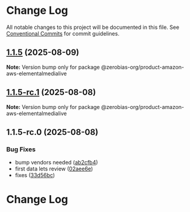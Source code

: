 # Change Log

All notable changes to this project will be documented in this file.
See [Conventional Commits](https://conventionalcommits.org) for commit guidelines.

## [1.1.5](https://github.com/zerobias-org/product/compare/@zerobias-org/product-amazon-aws-elementalmedialive@1.1.5-rc.1...@zerobias-org/product-amazon-aws-elementalmedialive@1.1.5) (2025-08-09)

**Note:** Version bump only for package @zerobias-org/product-amazon-aws-elementalmedialive





## [1.1.5-rc.1](https://github.com/zerobias-org/product/compare/@zerobias-org/product-amazon-aws-elementalmedialive@1.1.5-rc.0...@zerobias-org/product-amazon-aws-elementalmedialive@1.1.5-rc.1) (2025-08-08)

**Note:** Version bump only for package @zerobias-org/product-amazon-aws-elementalmedialive





## 1.1.5-rc.0 (2025-08-08)


### Bug Fixes

* bump vendors needed ([ab2cfb4](https://github.com/zerobias-org/product/commit/ab2cfb4a9cf2e3008e08b068f98011fec096c932))
* first data lets review ([02aee6e](https://github.com/zerobias-org/product/commit/02aee6e8c4f11675de7c63a00f4c8254a67a4dd7))
* fixes ([33d56bc](https://github.com/zerobias-org/product/commit/33d56bcaedf3fa5e3939a33c0fb57eda53539d05))





# Change Log
